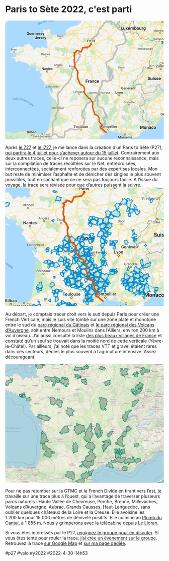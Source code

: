 # Paris to Sète 2022, c'est parti

![Trace du P27](_i/P27map-1.webp)

Après [le 727](https://tcrouzet.com/727tour) et [le i727](https://tcrouzet.com/i727), je me lance dans la création d’un Paris to Sète (P27), [qui partira le 4 juillet pour s’achever autour du 15 juillet](https://www.facebook.com/events/1126486894583418/). Contrairement aux deux autres traces, celle-ci ne reposera sur aucune reconnaissance, mais sur la compilation de traces récoltées sur le Net, entrecroisées, interconnectées, socialement renforcées par des expertises locales. Mon but reste de minimiser l’asphalte et de dénicher des singles le plus souvent possibles, tout en sachant que ce ne sera pas toujours facile. À l’issue du voyage, la trace sera révisée pour que d’autres puissent la suivre.
[![P27 à travers bassins hyper ruraux](_i/P27map2.webp)](https://www.google.com/maps/d/edit?mid=1aOpTpVoErEH4ktaOHay-1oC6GkurIRJO&usp=sharing)

Au départ, je comptais tracer droit vers le sud depuis Paris pour créer une French Verticale, mais je suis vite tombé sur une zone plate et monotone entre le sud du [parc régional du Gâtinais](https://www.parcs-naturels-regionaux.fr/les-parcs/decouvrir-les-56-parcs/parc-naturel-regional-du-gatinais-francais) et [le parc régional des Volcans d’Auvergne](https://www.parcs-naturels-regionaux.fr/les-parcs/decouvrir-les-56-parcs/parc-naturel-regional-des-volcans-dauvergne), soit entre Nemours et Moulins dans l’Alliers, environ 200 km à vol d’oiseau. J’ai aussi consulté la liste [des plus beaux villages de France](https://www.les-plus-beaux-villages-de-france.org/fr/nos-villages/) et constaté qu’un seul se trouvait dans la moitié nord de cette verticale (Yèvre-le-Châtel). Par ailleurs, j’ai noté que les traces VTT et gravel étaient rares dans ces secteurs, dédiés le plus souvent à l’agriculture intensive. Assez décourageant.

[![Parcs régionaux](_i/P27parcs.webp)](https://www.parcs-naturels-regionaux.fr/les-parcs/decouvrir-les-58-parcs)

Pour ne pas retomber sur la GTMC et la French Divide en tirant vers l’est, je travaille sur une trace plus à l’ouest, qui a l’avantage de traverser plusieurs parcs naturels : Haute Vallée de Chevreuse, Perche, Brenne, Millevaches, Volcans d’Auvergne, Aubrac, Grands Causses, Haut-Languedoc, sans oublier quelques châteaux de la Loire et la Creuse. Elle avoisine les 1 200 km pour 15 000 mètres de dénivelé positifs. Elle culmine au [Plomb du Cantal](https://fr.wikipedia.org/wiki/Plomb_du_Cantal), à 1 855 m. Nous y grimperons avec la télécabine depuis [Le Lioran](https://www.lelioran.com/).

Si vous êtes intéressés par le P27, [rejoignez le groupe pour en discuter](https://www.facebook.com/groups/727tour). Si vous êtes tenté pour rouler la trace, [j’ai crée un évènement sur le groupe](https://www.facebook.com/events/1126486894583418/). Retrouvez la trace [sur Google Map](https://www.google.com/maps/d/edit?mid=1aOpTpVoErEH4ktaOHay-1oC6GkurIRJO&usp=sharing) et [sur ma page dédiée](../../../../page/p27.md).



#p27 #velo #y2022 #2022-4-30-14h53
